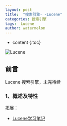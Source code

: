 ```yaml
---
layout: post
title:  "搜索引擎- -Lucene"
categories: 搜索引擎
tags:  Lucene
author: watermelon
---
```

* content
{:toc}

![Lucene](https://wxt.sinaimg.cn/mw1024/005xB1vLly1fyl9o20bpuj30k00b9dj6.jpg?tags=%5B%5D)
## 前言
Lucene 搜索引擎，未完待续





### 1、概述及特性


拓展：
* [Lucene学习笔记](https://www.cnblogs.com/DarrenChan/p/5860738.html)  
